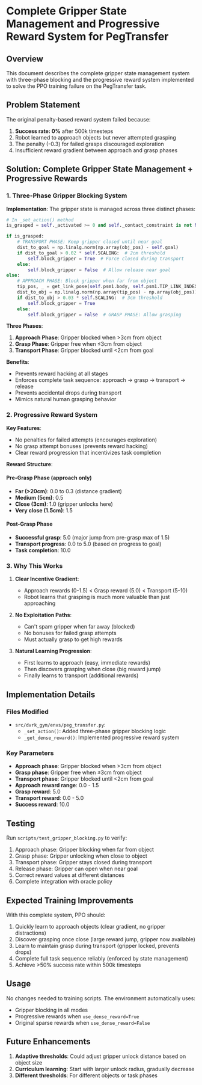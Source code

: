 # Complete Gripper State Management and Progressive Reward System for PegTransfer

## Overview

This document describes the complete gripper state management system with three-phase blocking and the progressive reward system implemented to solve the PPO training failure on the PegTransfer task.

## Problem Statement

The original penalty-based reward system failed because:
1. **Success rate: 0%** after 500k timesteps
2. Robot learned to approach objects but never attempted grasping
3. The penalty (-0.3) for failed grasps discouraged exploration
4. Insufficient reward gradient between approach and grasp phases

## Solution: Complete Gripper State Management + Progressive Rewards

### 1. Three-Phase Gripper Blocking System

**Implementation**: The gripper state is managed across three distinct phases:

```python
# In _set_action() method
is_grasped = self._activated >= 0 and self._contact_constraint is not None

if is_grasped:
    # TRANSPORT PHASE: Keep gripper closed until near goal
    dist_to_goal = np.linalg.norm(np.array(obj_pos) - self.goal)
    if dist_to_goal > 0.02 * self.SCALING:  # 2cm threshold
        self.block_gripper = True  # Force closed during transport
    else:
        self.block_gripper = False  # Allow release near goal
else:
    # APPROACH PHASE: Block gripper when far from object
    tip_pos, _ = get_link_pose(self.psm1.body, self.psm1.TIP_LINK_INDEX)
    dist_to_obj = np.linalg.norm(np.array(tip_pos) - np.array(obj_pos))
    if dist_to_obj > 0.03 * self.SCALING:  # 3cm threshold
        self.block_gripper = True
    else:
        self.block_gripper = False  # GRASP PHASE: Allow grasping
```

**Three Phases**:
1. **Approach Phase**: Gripper blocked when >3cm from object
2. **Grasp Phase**: Gripper free when ≤3cm from object
3. **Transport Phase**: Gripper blocked until <2cm from goal

**Benefits**:
- Prevents reward hacking at all stages
- Enforces complete task sequence: approach → grasp → transport → release
- Prevents accidental drops during transport
- Mimics natural human grasping behavior

### 2. Progressive Reward System

**Key Features**:
- No penalties for failed attempts (encourages exploration)
- No grasp attempt bonuses (prevents reward hacking)
- Clear reward progression that incentivizes task completion

**Reward Structure**:

#### Pre-Grasp Phase (approach only)
- **Far (>20cm)**: 0.0 to 0.3 (distance gradient)
- **Medium (5cm)**: 0.5
- **Close (3cm)**: 1.0 (gripper unlocks here)
- **Very close (1.5cm)**: 1.5

#### Post-Grasp Phase
- **Successful grasp**: 5.0 (major jump from pre-grasp max of 1.5)
- **Transport progress**: 0.0 to 5.0 (based on progress to goal)
- **Task completion**: 10.0

### 3. Why This Works

1. **Clear Incentive Gradient**:
   - Approach rewards (0-1.5) < Grasp reward (5.0) < Transport (5-10)
   - Robot learns that grasping is much more valuable than just approaching

2. **No Exploitation Paths**:
   - Can't spam gripper when far away (blocked)
   - No bonuses for failed grasp attempts
   - Must actually grasp to get high rewards

3. **Natural Learning Progression**:
   - First learns to approach (easy, immediate rewards)
   - Then discovers grasping when close (big reward jump)
   - Finally learns to transport (additional rewards)

## Implementation Details

### Files Modified
- `src/dvrk_gym/envs/peg_transfer.py`:
  - `_set_action()`: Added three-phase gripper blocking logic
  - `_get_dense_reward()`: Implemented progressive reward system

### Key Parameters
- **Approach phase**: Gripper blocked when >3cm from object
- **Grasp phase**: Gripper free when ≤3cm from object  
- **Transport phase**: Gripper blocked until <2cm from goal
- **Approach reward range**: 0.0 - 1.5
- **Grasp reward**: 5.0
- **Transport reward**: 0.0 - 5.0
- **Success reward**: 10.0

## Testing

Run `scripts/test_gripper_blocking.py` to verify:
1. Approach phase: Gripper blocking when far from object
2. Grasp phase: Gripper unlocking when close to object
3. Transport phase: Gripper stays closed during transport
4. Release phase: Gripper can open when near goal
5. Correct reward values at different distances
6. Complete integration with oracle policy

## Expected Training Improvements

With this complete system, PPO should:
1. Quickly learn to approach objects (clear gradient, no gripper distractions)
2. Discover grasping once close (large reward jump, gripper now available)
3. Learn to maintain grasp during transport (gripper locked, prevents drops)
4. Complete full task sequence reliably (enforced by state management)
5. Achieve >50% success rate within 500k timesteps

## Usage

No changes needed to training scripts. The environment automatically uses:
- Gripper blocking in all modes
- Progressive rewards when `use_dense_reward=True`
- Original sparse rewards when `use_dense_reward=False`

## Future Enhancements

1. **Adaptive thresholds**: Could adjust gripper unlock distance based on object size
2. **Curriculum learning**: Start with larger unlock radius, gradually decrease
3. **Different thresholds**: For different objects or task phases